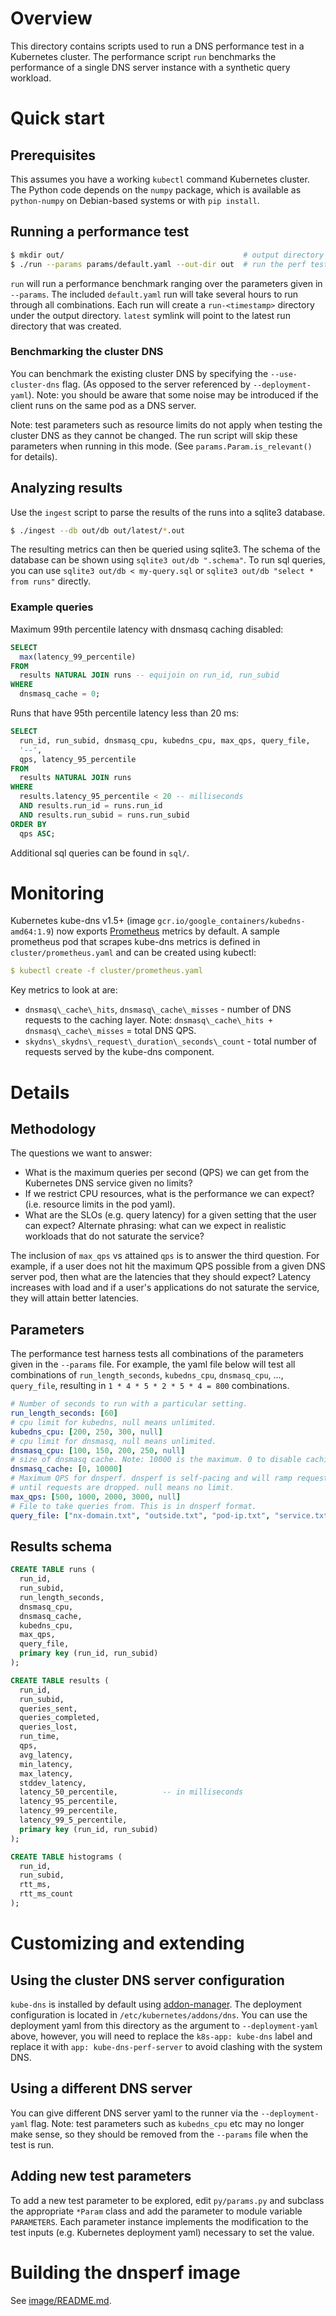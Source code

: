 # Overview

This directory contains scripts used to run a DNS performance test in a
Kubernetes cluster. The performance script `run` benchmarks the performance of a
single DNS server instance with a synthetic query workload.

# Quick start

## Prerequisites

This assumes you have a working `kubectl` command Kubernetes cluster.  The
Python code depends on the `numpy` package, which is available as `python-numpy`
on Debian-based systems or with `pip install`.

## Running a performance test

``` sh
$ mkdir out/                                        # output directory
$ ./run --params params/default.yaml --out-dir out  # run the perf test
```

`run` will run a performance benchmark ranging over the parameters given in
`--params`. The included `default.yaml` run will take several hours to run
through all combinations. Each run will create a `run-<timestamp>` directory
under the output directory. `latest` symlink will point to the latest run
directory that was created.

### Benchmarking the cluster DNS

You can benchmark the existing cluster DNS by specifying the
`--use-cluster-dns` flag. (As opposed to the server referenced by
`--deployment-yaml`). Note: you should be aware that some noise may be
introduced if the client runs on the same pod as a DNS server.

Note: test parameters such as resource limits do not apply when testing the
cluster DNS as they cannot be changed. The run script will skip these
parameters when running in this mode. (See `params.Param.is_relevant()` for
details).

## Analyzing results

Use the `ingest` script to parse the results of the runs into a sqlite3
database.

```sh
$ ./ingest --db out/db out/latest/*.out
```

The resulting metrics can then be queried using sqlite3. The schema of the
database can be shown using `sqlite3 out/db ".schema"`. To run sql queries, you
can use `sqlite3 out/db < my-query.sql` or `sqlite3 out/db "select * from runs"`
directly.

### Example queries

Maximum 99th percentile latency with dnsmasq caching disabled:

```sql
SELECT
  max(latency_99_percentile)
FROM
  results NATURAL JOIN runs -- equijoin on run_id, run_subid
WHERE
  dnsmasq_cache = 0;
```

Runs that have 95th percentile latency less than 20 ms:

```sql
SELECT
  run_id, run_subid, dnsmasq_cpu, kubedns_cpu, max_qps, query_file,
  '--',
  qps, latency_95_percentile
FROM
  results NATURAL JOIN runs
WHERE
  results.latency_95_percentile < 20 -- milliseconds
  AND results.run_id = runs.run_id
  AND results.run_subid = runs.run_subid
ORDER BY
  qps ASC;
```

Additional sql queries can be found in `sql/`.

# Monitoring

Kubernetes kube-dns v1.5+ (image `gcr.io/google_containers/kubedns-amd64:1.9`)
now exports [Prometheus](http://prometheus.io) metrics by default. A sample
prometheus pod that scrapes kube-dns metrics is defined in
`cluster/prometheus.yaml` and can be created using kubectl:

```yaml
$ kubectl create -f cluster/prometheus.yaml
```

Key metrics to look at are:

* `dnsmasq\_cache\_hits`, `dnsmasq\_cache\_misses` - number of DNS requests to the
  caching layer. Note: `dnsmasq\_cache\_hits + dnsmasq\_cache\_misses` = total DNS
  QPS.
* `skydns\_skydns\_request\_duration\_seconds\_count` - total number of requests
  served by the kube-dns component.

# Details

## Methodology

The questions we want to answer:

* What is the maximum queries per second (QPS) we can get from the Kubernetes
  DNS service given no limits?
* If we restrict CPU resources, what is the performance we can expect?
  (i.e. resource limits in the pod yaml).
* What are the SLOs (e.g. query latency) for a given setting that the
  user can expect? Alternate phrasing: what can we expect in realistic
  workloads that do not saturate the service?

The inclusion of `max_qps` vs attained `qps` is to answer the third question.
For example, if a user does not hit the maximum QPS possible from a given DNS
server pod, then what are the latencies that they should expect? Latency
increases with load and if a user's applications do not saturate the service,
they will attain better latencies.

## Parameters

The performance test harness tests all combinations of the parameters given in
the `--params` file. For example, the yaml file below will test all
combinations of `run_length_seconds`, `kubedns_cpu`, `dnsmasq_cpu`, ...,
`query_file`, resulting in `1 * 4 * 5 * 2 * 5 * 4 = 800` combinations.

``` yaml
# Number of seconds to run with a particular setting.
run_length_seconds: [60]
# cpu limit for kubedns, null means unlimited.
kubedns_cpu: [200, 250, 300, null]
# cpu limit for dnsmasq, null means unlimited.
dnsmasq_cpu: [100, 150, 200, 250, null]
# size of dnsmasq cache. Note: 10000 is the maximum. 0 to disable caching.
dnsmasq_cache: [0, 10000]
# Maximum QPS for dnsperf. dnsperf is self-pacing and will ramp request rate
# until requests are dropped. null means no limit.
max_qps: [500, 1000, 2000, 3000, null]
# File to take queries from. This is in dnsperf format.
query_file: ["nx-domain.txt", "outside.txt", "pod-ip.txt", "service.txt"]
```

## Results schema

``` sql
CREATE TABLE runs (
  run_id,
  run_subid,
  run_length_seconds,
  dnsmasq_cpu,
  dnsmasq_cache,
  kubedns_cpu,
  max_qps,
  query_file,
  primary key (run_id, run_subid)
);

CREATE TABLE results (
  run_id,
  run_subid,
  queries_sent,
  queries_completed,
  queries_lost,
  run_time,
  qps,
  avg_latency,
  min_latency,
  max_latency,
  stddev_latency,
  latency_50_percentile,          -- in milliseconds
  latency_95_percentile,
  latency_99_percentile,
  latency_99_5_percentile,
  primary key (run_id, run_subid)
);

CREATE TABLE histograms (
  run_id,
  run_subid,
  rtt_ms,
  rtt_ms_count
);
```

# Customizing and extending

## Using the cluster DNS server configuration

`kube-dns` is installed by default using
[addon-manager](https://github.com/kubernetes/kubernetes/tree/master/cluster/addons).
The deployment configuration is located in `/etc/kubernetes/addons/dns`. You can
use the deployment yaml from this directory as the argument to
`--deployment-yaml` above, however, you will need to replace the `k8s-app:
kube-dns` label and replace it with `app: kube-dns-perf-server` to avoid
clashing with the system DNS.

## Using a different DNS server

You can give different DNS server yaml to the runner via the `--deployment-yaml`
flag. Note: test parameters such as `kubedns_cpu` etc may no longer make sense,
so they should be removed from the `--params` file when the test is run.

## Adding new test parameters

To add a new test parameter to be explored, edit `py/params.py` and subclass the
appropriate `*Param` class and add the parameter to module variable
`PARAMETERS`. Each parameter instance implements the modification to the test
inputs (e.g. Kubernetes deployment yaml) necessary to set the value.

# Building the dnsperf image

See [image/README.md](image/README.md).
